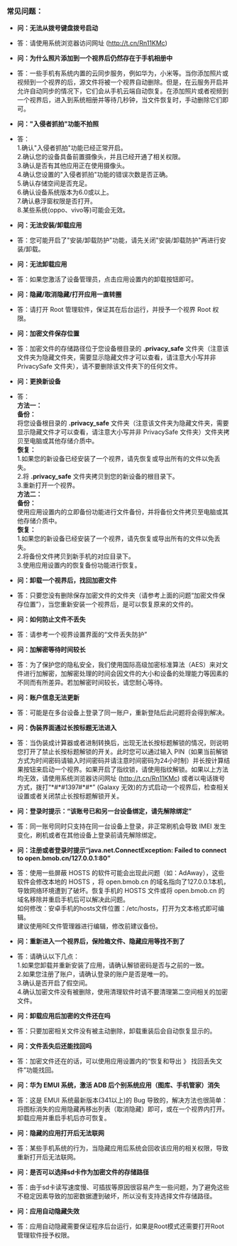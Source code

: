 ### 常见问题：

- **问：无法从拨号键盘拨号启动**
- 答：请使用系统浏览器访问网址
(http://t.cn/Rn11KMc)

- **问：为什么照片添加到一个视界后仍然存在于手机相册中**
- 答：一些手机有系统内置的云同步服务，例如华为，小米等。当你添加照片或视频到一个视界的后，源文件将被一个视界自动删除。但是，在云服务开启并允许自动同步的情况下，它们会从手机云端自动恢复。在添加照片或者视频到一个视界后，进入到系统相册并等待几秒钟，当文件恢复时，手动删除它们即可。

- **问："入侵者抓拍"功能不拍照**
- 答：
</br>1.确认"入侵者抓拍"功能已经正常开启。
</br>2.确认您的设备具备前置摄像头，并且已经开通了相关权限。
</br>3.确认是否有其他应用正在使用摄像头。
</br>4.确认您设置的"入侵者抓拍"功能的错误次数是否正确。
</br>5.确认存储空间是否充足。
</br>6.确认设备系统版本为6.0或以上。
</br>7.确认悬浮窗权限是否打开。
</br>8.某些系统(oppo、vivo等)可能会无效。

- **问：无法安装/卸载应用**
- 答：您可能开启了"安装/卸载防护"功能，请先关闭"安装/卸载防护"再进行安装/卸载。

- **问：无法卸载应用**
- 答：如果您激活了设备管理员，点击应用设置内的卸载按钮即可。

- **问：隐藏/取消隐藏/打开应用一直转圈**
- 答：请打开 Root 管理软件，保证其在后台运行，并授予一个视界 Root 权限。

- **问：加密文件保存位置**
- 答：加密文件的存储路径位于您设备根目录的 **.privacy_safe** 文件夹（注意该文件夹为隐藏文件夹，需要显示隐藏文件才可以查看，请注意大小写并非 PrivacySafe 文件夹），请不要删除该文件夹下的任何文件。

- **问：更换新设备**
- 答：
</br>**方法一：**
</br>**备份：**
</br>将您设备根目录的 **.privacy_safe** 文件夹（注意该文件夹为隐藏文件夹，需要显示隐藏文件才可以查看，请注意大小写并非 PrivacySafe 文件夹）文件夹拷贝至电脑或其他存储介质中。
</br>**恢复：**
</br>1.如果您的新设备已经安装了一个视界，请先恢复或导出所有的文件以免丢失。
</br>2.将 **.privacy_safe** 文件夹拷贝到您的新设备的根目录下。
</br>3.重新打开一个视界。
</br>**方法二：**
</br>**备份：**
</br>使用应用设置内的立即备份功能进行文件备份，并将备份文件拷贝至电脑或其他存储介质中。
</br>**恢复：**
</br>1.如果您的新设备已经安装了一个视界，请先恢复或导出所有的文件以免丢失。
</br>2.将备份文件拷贝到新手机的对应目录下。
</br>3.使用应用设置内的恢复备份功能进行恢复。

- **问：卸载一个视界后，找回加密文件**
- 答：只要您没有删除保存加密文件的文件夹（请参考上面的问题“加密文件保存位置”），当您重新安装一个视界后，是可以恢复原来的文件的。

- **问：如何防止文件不丢失**
- 答：请参考一个视界设置界面的“文件丢失防护”

- **问：加解密等待时间较长**
- 答：为了保护您的隐私安全，我们使用国际高级加密标准算法（AES）来对文件进行加解密，加解密处理的时间会因文件的大小和设备的处理能力等因素的不同而有所差异。若加解密时间较长，请您耐心等待。

- **问：账户信息无法更新**
- 答：可能是在多台设备上登录了同一账户，重新登陆后此问题将会得到解决。

- **问：伪装界面通过长按标题无法进入**
- 答：当伪装成计算器或者进制转换后，出现无法长按标题解锁的情况，则说明您打开了禁止长按标题解锁的开关。此时您可以通过输入 PIN（如果当前解锁方式为时间密码请输入时间密码并请注意时间密码为24小时制）并长按计算结果按钮来启动一个视界。如果开启了指纹锁，请使用指纹解锁。如果以上方法均无效，请使用系统浏览器访问网址
(http://t.cn/Rn11KMc)
或者以电话拨号方式，拨打“\*#\*#1397#\*#\*” (Galaxy 无效)的方式启动一个视界后，检查相关设置或者关闭禁止长按标题解锁开关。

- **问：登录时提示：“该账号已和另一台设备绑定，请先解除绑定”**
- 答：同一账号同时只支持在同一台设备上登录，非正常刷机会导致 IMEI 发生变化，刷机或者在其他设备上登录前请先解除绑定。

- **问：注册或者登录时提示“java.net.ConnectException: Failed to connect to open.bmob.cn/127.0.0.1:80”**
- 答：使用一些屏蔽 HOSTS 的软件可能会出现此问题（如：AdAway），这些软件会修改本地的 HOSTS  ，将 open.bmob.cn 的域名指向了127.0.0.1本机，导致网络环境遭到了破坏。恢复手机的 HOSTS 文件或将 open.bmob.cn 的域名移除并重启手机后可以解决此问题。
</br>如何修改：安卓手机的hosts文件位置：/etc/hosts，打开为文本格式即可编辑。
</br>建议使用RE文件管理器进行编辑，修改前建议备份。

- **问：重新进入一个视界后，保险箱文件、隐藏应用等找不到了**
- 答：请确认以下几点：
</br>1.如果您卸载并重新安装了应用，请确认解锁密码是否与之前的一致。
</br>2.如果您注册了账户，请确认登录的账户是否是唯一的。
</br>3.确认是否开启了假空间。
</br>4.确认加密文件没有被删除，使用清理软件时请不要清理第二空间相关的加密文件。

- **问：卸载应用后加密的文件还在吗**
- 答：只要加密相关文件没有被主动删除，卸载重装后会自动恢复显示的。

- **问：文件丢失后还能找回吗**
- 答：加密文件还在的话，可以使用应用设置内的“恢复和导出 》 找回丢失文件”功能找回。

- **问：华为 EMUI 系统，激活 ADB 后个别系统应用（图库、手机管家）消失**
- 答：这是 EMUI 系统最新版本(341以上)的 Bug 导致的，解决方法也很简单：将图标消失的应用隐藏再移出列表（取消隐藏）即可，或在一个视界内打开。卸载应用并重启手机后亦可恢复。

- **问：隐藏的应用打开后无法联网**
- 答：某些手机系统的行为，当隐藏应用后系统会回收该应用的相关权限，导致重新打开后无法联网。

- **问：是否可以选择sd卡作为加密文件的存储路径**
- 答：由于sd卡读写速度慢、可插拔等原因很容易产生一些问题，为了避免这些不稳定因素导致的加密数据遭到破坏，所以没有支持选择文件存储路径。

- **问：应用自动隐藏失效**
- 答：应用自动隐藏需要保证程序后台运行，如果是Root模式还需要打开Root管理软件授予权限。